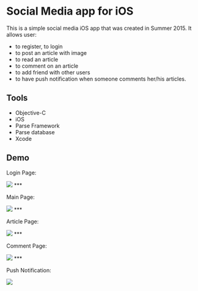 # Social Media app for iOS #
This is a simple social media iOS app that was created in Summer 2015. It allows user:
* to register, to login
* to post an article with image
* to read an article
* to comment on an article
* to add friend with other users
* to have push notification when someone comments her/his articles.

## Tools ##
* Objective-C
* iOS
* Parse Framework
* Parse database
* Xcode

## Demo ##
Login Page:

<img src=https://github.com/shenghuayou/social-media-iOS-app/blob/master/Demo_Image/1.png />
***

Main Page:

<img src=https://github.com/shenghuayou/social-media-iOS-app/blob/master/Demo_Image/2.png />
***

Article Page:

<img src=https://github.com/shenghuayou/social-media-iOS-app/blob/master/Demo_Image/3.png />
***

Comment Page:

<img src=https://github.com/shenghuayou/social-media-iOS-app/blob/master/Demo_Image/7.png />
***

Push Notification:

<img src=https://github.com/shenghuayou/social-media-iOS-app/blob/master/Demo_Image/8.jpg />
